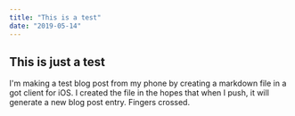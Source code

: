 ```yaml
---
title: "This is a test"
date: "2019-05-14"
---
```


## This is just a test

I'm making a test blog post from my phone by creating a markdown file in a got client for iOS. I created the file in the hopes that when I push, it will generate a new blog post entry. Fingers crossed. 
